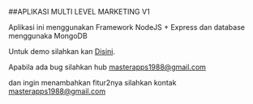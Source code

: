 ##APLIKASI MULTI LEVEL MARKETING V1

Aplikasi ini menggunakan Framework NodeJS + Express dan database  menggunaka MongoDB

Untuk demo silahkan kan [Disini](http://35.240.172.71:8080).

Apabila ada bug silahkan hub masterapps1988@gmail.com

dan ingin menambahkan fitur2nya silahkan kontak masterapps1988@gmail.com